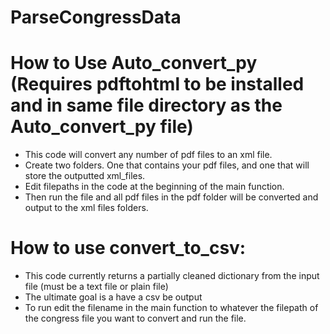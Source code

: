 # ParseCongressData
# How to Use Auto_convert_py (Requires pdftohtml to be installed and in same file directory as the Auto_convert_py file)
  - This code will convert any number of pdf files to an xml file.
  - Create two folders. One that contains your pdf files, and one that will store the outputted xml_files.
  - Edit filepaths in the code at the beginning of the main function.
  - Then run the file and all pdf files in the pdf folder will be converted and output to the xml files folders.

# How to use convert_to_csv:
  - This code currently returns a partially cleaned dictionary from the input file (must be a text file or plain file)
  - The ultimate goal is a have a csv be output
  - To run edit the filename in the main function to whatever the filepath of the congress file you want to convert and run the file.
